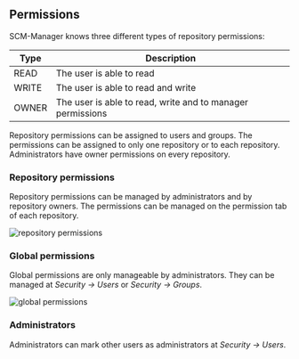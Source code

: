 ## Permissions ##

SCM-Manager knows three different types of repository permissions:

Type | Description
----- | ----------
READ | The user is able to read
WRITE | The user is able to read and write
OWNER | The user is able to read, write and to manager permissions

Repository permissions can be assigned to users and groups. The permissions can be assigned
to only one repository or to each repository. Administrators have owner permissions on every repository.

### Repository permissions ###

Repository permissions can be managed by administrators and by repository owners. 
The permissions can be managed on the permission tab of each repository.

![repository permissions](https://bytebucket.org/sdorra/scm-manager/wiki/screenshots/permissions_repository.png "repository permissions")

### Global permissions ###

Global permissions are only manageable by administrators. They can be managed at *Security -> Users* or *Security -> Groups*.

![global permissions](https://bytebucket.org/sdorra/scm-manager/wiki/screenshots/permissions_global.png "global permissions")

### Administrators ###

Administrators can mark other users as administrators at *Security -> Users*.